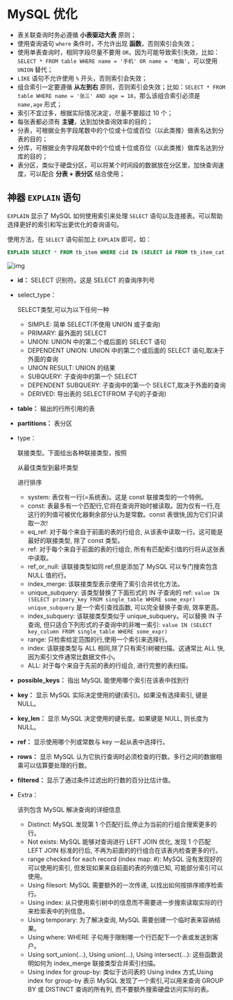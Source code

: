 # MySQL 优化

- 表关联查询时务必遵循 **小表驱动大表** 原则；
- 使用查询语句 `where` 条件时，不允许出现 **函数**，否则索引会失效；
- 使用单表查询时，相同字段尽量不要用 `OR`，因为可能导致索引失效，比如：`SELECT * FROM table WHERE name = '手机' OR name = '电脑'`，可以使用 `UNION` 替代；
- `LIKE` 语句不允许使用 `%` 开头，否则索引会失效；
- 组合索引一定要遵循 **从左到右** 原则，否则索引会失效；比如：`SELECT * FROM table WHERE name = '张三' AND age = 18`，那么该组合索引必须是 `name,age` 形式；
- 索引不宜过多，根据实际情况决定，尽量不要超过 10 个；
- 每张表都必须有 **主键**，达到加快查询效率的目的；
- 分表，可根据业务字段尾数中的个位或十位或百位（以此类推）做表名达到分表的目的；
- 分库，可根据业务字段尾数中的个位或十位或百位（以此类推）做库名达到分库的目的；
- 表分区，类似于硬盘分区，可以将某个时间段的数据放在分区里，加快查询速度，可以配合 **分表 + 表分区** 结合使用；

## 神器 `EXPLAIN` 语句

`EXPLAIN` 显示了 MySQL 如何使用索引来处理 `SELECT` 语句以及连接表。可以帮助选择更好的索引和写出更优化的查询语句。

使用方法，在 `SELECT` 语句前加上 `EXPLAIN` 即可，如：

```sql
EXPLAIN SELECT * FROM tb_item WHERE cid IN (SELECT id FROM tb_item_cat)
```

![img](https://www.funtl.com/assets1/Lusifer_20190210233927.png)

- **id：** SELECT 识别符。这是 SELECT 的查询序列号

- select_type：

   

  SELECT类型,可以为以下任何一种

  - SIMPLE: 简单 SELECT(不使用 UNION 或子查询)
  - PRIMARY: 最外面的 SELECT
  - UNION: UNION 中的第二个或后面的 SELECT 语句
  - DEPENDENT UNION: UNION 中的第二个或后面的 SELECT 语句,取决于外面的查询
  - UNION RESULT: UNION 的结果
  - SUBQUERY: 子查询中的第一个 SELECT
  - DEPENDENT SUBQUERY: 子查询中的第一个 SELECT,取决于外面的查询
  - DERIVED: 导出表的 SELECT(FROM 子句的子查询)

- **table：** 输出的行所引用的表

- **partitions：** 表分区

- type：

   

  联接类型。下面给出各种联接类型，按照

   

  从最佳类型到最坏类型

   

  进行排序

  - system: 表仅有一行(=系统表)。这是 const 联接类型的一个特例。
  - const: 表最多有一个匹配行,它将在查询开始时被读取。因为仅有一行,在这行的列值可被优化器剩余部分认为是常数。const 表很快,因为它们只读取一次!
  - eq_ref: 对于每个来自于前面的表的行组合, 从该表中读取一行。这可能是最好的联接类型, 除了 const 类型。
  - ref: 对于每个来自于前面的表的行组合, 所有有匹配索引值的行将从这张表中读取。
  - ref_or_null: 该联接类型如同 ref,但是添加了 MySQL 可以专门搜索包含 NULL 值的行。
  - index_merge: 该联接类型表示使用了索引合并优化方法。
  - unique_subquery: 该类型替换了下面形式的 IN 子查询的 ref: `value IN (SELECT primary_key FROM single_table WHERE some_expr) unique_subquery` 是一个索引查找函数, 可以完全替换子查询, 效率更高。
  - index_subquery: 该联接类型类似于 unique_subquery。可以替换 IN 子查询, 但只适合下列形式的子查询中的非唯一索引: `value IN (SELECT key_column FROM single_table WHERE some_expr)`
  - range: 只检索给定范围的行,使用一个索引来选择行。
  - index: 该联接类型与 ALL 相同,除了只有索引树被扫描。这通常比 ALL 快,因为索引文件通常比数据文件小。
  - ALL: 对于每个来自于先前的表的行组合, 进行完整的表扫描。

- **possible_keys：** 指出 MySQL 能使用哪个索引在该表中找到行

- **key：** 显示 MySQL 实际决定使用的键(索引)。如果没有选择索引, 键是 NULL。

- **key_len：** 显示 MySQL 决定使用的键长度。如果键是 NULL, 则长度为 NULL。

- **ref：** 显示使用哪个列或常数与 key 一起从表中选择行。

- **rows：** 显示 MySQL 认为它执行查询时必须检查的行数。多行之间的数据相乘可以估算要处理的行数。

- **filtered：** 显示了通过条件过滤出的行数的百分比估计值。

- Extra：

   

  该列包含 MySQL 解决查询的详细信息

  - Distinct: MySQL 发现第 1 个匹配行后,停止为当前的行组合搜索更多的行。
  - Not exists: MySQL 能够对查询进行 LEFT JOIN 优化, 发现 1 个匹配 LEFT JOIN 标准的行后, 不再为前面的的行组合在该表内检查更多的行。
  - range checked for each record (index map: #): MySQL 没有发现好的可以使用的索引, 但发现如果来自前面的表的列值已知, 可能部分索引可以使用。
  - Using filesort: MySQL 需要额外的一次传递, 以找出如何按排序顺序检索行。
  - Using index: 从只使用索引树中的信息而不需要进一步搜索读取实际的行来检索表中的列信息。
  - Using temporary: 为了解决查询, MySQL 需要创建一个临时表来容纳结果。
  - Using where: WHERE 子句用于限制哪一个行匹配下一个表或发送到客户。
  - Using sort_union(...), Using union(...), Using intersect(...): 这些函数说明如何为 index_merge 联接类型合并索引扫描。
  - Using index for group-by: 类似于访问表的 Using index 方式,Using index for group-by 表示 MySQL 发现了一个索引,可以用来查询 GROUP BY 或 DISTINCT 查询的所有列, 而不要额外搜索硬盘访问实际的表。
